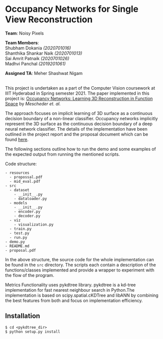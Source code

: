 # Occupancy Networks for Single View Reconstruction

__Team__: Noisy Pixels

__Team Members__:<br>
Shubham Dokania _(2020701016)_<br>
Shanthika Shankar Naik _(2020701013)_ <br>
Sai Amrit Patnaik _(2020701026)_ <br>
Madhvi Panchal _(2019201061)_ <br>

__Assigned TA__: Meher Shashwat Nigam <br><br>

This project is undertaken as a part of the Computer Vision coursework at IIIT Hyderabad in Spring semester 2021. The paper implemented in this project is: [Occupancy Networks: Learning 3D Reconstruction in Function Space](https://openaccess.thecvf.com/content_CVPR_2019/papers/Mescheder_Occupancy_Networks_Learning_3D_Reconstruction_in_Function_Space_CVPR_2019_paper.pdf) by _Mescheder et. al._

The approach focuses on implicit learning of 3D surface as a continuous decision boundary of a non-linear classifier. Occupancy networks implicitly represent the 3D surface as the continuous decision boundary of a deep neural network classifier. The details of the implementation have been outlined in the project report and the proposal document which can be found [here](./resources/proposal.pdf).

The following sections outline how to run the demo and some examples of the expected output from running the mentioned scripts.

Code structure:
```
- resources
  - propossal.pdf
  - mid_eval.pdf
- src
  - dataset
    - __init__.py
    - dataloader.py
  - models
    - __init__.py
    - encoder.py
    - decoder.py
  - viz
    - visualization.py
  - train.py
  - test.py
  - run.py
- demo.py
- README.md
- proposal.pdf
```

In the above structure, the source code for the whole implementation can be found in the `src` directory. The scripts each contain a description of the functions/classes implemented and provide a wrapper to experiment with the flow of the program.

Metrics Functionality uses pykdtree library. pykdtree is a kd-tree implementation for fast nearest neighbour search in Python.The implementation is based on scipy.spatial.cKDTree and libANN by combining the best features from both and focus on implementation efficiency.

Installation
------------

    $ cd <pykdtree_dir>
    $ python setup.py install
